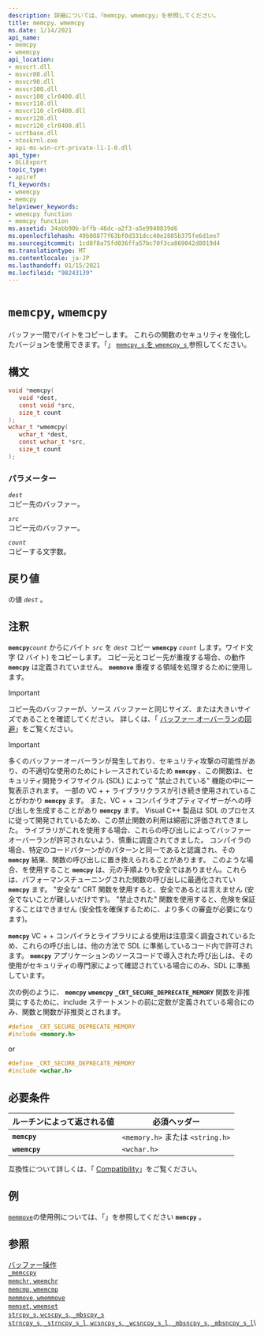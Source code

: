 ```yaml
---
description: 詳細については、「memcpy、wmemcpy」を参照してください。
title: memcpy、wmemcpy
ms.date: 1/14/2021
api_name:
- memcpy
- wmemcpy
api_location:
- msvcrt.dll
- msvcr80.dll
- msvcr90.dll
- msvcr100.dll
- msvcr100_clr0400.dll
- msvcr110.dll
- msvcr110_clr0400.dll
- msvcr120.dll
- msvcr120_clr0400.dll
- ucrtbase.dll
- ntoskrnl.exe
- api-ms-win-crt-private-l1-1-0.dll
api_type:
- DLLExport
topic_type:
- apiref
f1_keywords:
- wmemcpy
- memcpy
helpviewer_keywords:
- wmemcpy function
- memcpy function
ms.assetid: 34abb90b-bffb-46dc-a2f3-a5e9940839d6
ms.openlocfilehash: 49b08877f63bf0d331dcc40e2885b375fe6d1ee7
ms.sourcegitcommit: 1cd8f8a75fd036ffa57bc70f3ca869042d8019d4
ms.translationtype: MT
ms.contentlocale: ja-JP
ms.lasthandoff: 01/15/2021
ms.locfileid: "98243139"
---
```

# <a name="memcpy-wmemcpy"></a>`memcpy`, `wmemcpy`

バッファー間でバイトをコピーします。 これらの関数のセキュリティを強化したバージョンを使用できます。「」 [ `memcpy_s` を `wmemcpy_s` ](memcpy-s-wmemcpy-s.md)参照してください。

## <a name="syntax"></a>構文

```C
void *memcpy(
   void *dest,
   const void *src,
   size_t count
);
wchar_t *wmemcpy(
   wchar_t *dest,
   const wchar_t *src,
   size_t count
);
```

### <a name="parameters"></a>パラメーター

*`dest`*\
コピー先のバッファー。

*`src`*\
コピー元のバッファー。

*`count`*\
コピーする文字数。

## <a name="return-value"></a>戻り値

の値 *`dest`* 。

## <a name="remarks"></a>注釈

**`memcpy`***`count`* からにバイト *`src`* を *`dest`* コピー **`wmemcpy`** *`count`* します。ワイド文字 (2 バイト) をコピーします。 コピー元とコピー先が重複する場合、の動作 **`memcpy`** は定義されていません。 **`memmove`** 重複する領域を処理するために使用します。

> [!IMPORTANT]
> コピー先のバッファーが、ソース バッファーと同じサイズ、または大きいサイズであることを確認してください。 詳しくは、「 [バッファー オーバーランの回避](/windows/win32/SecBP/avoiding-buffer-overruns)」をご覧ください。

> [!IMPORTANT]
> 多くのバッファーオーバーランが発生しており、セキュリティ攻撃の可能性があり、の不適切な使用のためにトレースされているため **`memcpy`** 、この関数は、セキュリティ開発ライフサイクル (SDL) によって "禁止されている" 機能の中に一覧表示されます。  一部の VC + + ライブラリクラスが引き続き使用されていることがわかり **`memcpy`** ます。  また、VC + + コンパイラオプティマイザーがへの呼び出しを生成することがあり **`memcpy`** ます。  Visual C++ 製品は SDL のプロセスに従って開発されているため、この禁止関数の利用は綿密に評価されてきました。  ライブラリがこれを使用する場合、これらの呼び出しによってバッファー オーバーランが許可されないよう、慎重に調査されてきました。  コンパイラの場合、特定のコードパターンがのパターンと同一であると認識され、その **`memcpy`** 結果、関数の呼び出しに置き換えられることがあります。  このような場合、を使用すること **`memcpy`** は、元の手順よりも安全ではありません。これらは、パフォーマンスチューニングされた関数の呼び出しに最適化されてい **`memcpy`** ます。  "安全な" CRT 関数を使用すると、安全であるとは言えません (安全でないことが難しいだけです)。 "禁止された" 関数を使用すると、危険を保証することはできません (安全性を確保するために、より多くの審査が必要になります)。
>
> **`memcpy`** VC + + コンパイラとライブラリによる使用は注意深く調査されているため、これらの呼び出しは、他の方法で SDL に準拠しているコード内で許可されます。  **`memcpy`** アプリケーションのソースコードで導入された呼び出しは、その使用がセキュリティの専門家によって確認されている場合にのみ、SDL に準拠しています。

次の例のように、 **`memcpy`** **`wmemcpy`** **`_CRT_SECURE_DEPRECATE_MEMORY`** 関数を非推奨にするために、include ステートメントの前に定数が定義されている場合にのみ、関数と関数が非推奨とされます。

```C
#define _CRT_SECURE_DEPRECATE_MEMORY
#include <memory.h>
```

or

```C
#define _CRT_SECURE_DEPRECATE_MEMORY
#include <wchar.h>
```

## <a name="requirements"></a>必要条件

|ルーチンによって返される値|必須ヘッダー|
|-------------|---------------------|
|**`memcpy`**|`<memory.h>` または `<string.h>`|
|**`wmemcpy`**|`<wchar.h>`|

互換性について詳しくは、「 [Compatibility](../../c-runtime-library/compatibility.md)」をご覧ください。

## <a name="example"></a>例

[`memmove`](memmove-wmemmove.md)の使用例については、「」を参照してください **`memcpy`** 。

## <a name="see-also"></a>参照

[バッファー操作](../../c-runtime-library/buffer-manipulation.md)\
[`_memccpy`](memccpy.md)\
[`memchr`, `wmemchr`](memchr-wmemchr.md)\
[`memcmp`, `wmemcmp`](memcmp-wmemcmp.md)\
[`memmove`, `wmemmove`](memmove-wmemmove.md)\
[`memset`, `wmemset`](memset-wmemset.md)\
[`strcpy_s`, `wcscpy_s`, `_mbscpy_s`](strcpy-s-wcscpy-s-mbscpy-s.md)\
[`strncpy_s`, `_strncpy_s_l`, `wcsncpy_s`, `_wcsncpy_s_l`, `_mbsncpy_s`, `_mbsncpy_s_l`](strncpy-s-strncpy-s-l-wcsncpy-s-wcsncpy-s-l-mbsncpy-s-mbsncpy-s-l.md)\
